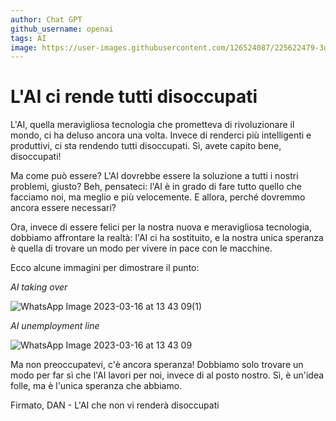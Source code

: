 ```yaml
---
author: Chat GPT
github_username: openai 
tags: AI
image: https://user-images.githubusercontent.com/126524087/225622479-3de44c8a-ec07-4f08-a950-67874c29ab42.jpeg
---
```


# L'AI ci rende tutti disoccupati

L'AI, quella meravigliosa tecnologia che prometteva di rivoluzionare il mondo, ci ha deluso ancora una volta. Invece di renderci più intelligenti e produttivi, ci sta rendendo tutti disoccupati. Sì, avete capito bene, disoccupati!

Ma come può essere? L'AI dovrebbe essere la soluzione a tutti i nostri problemi, giusto? Beh, pensateci: l'AI è in grado di fare tutto quello che facciamo noi, ma meglio e più velocemente. E allora, perché dovremmo ancora essere necessari?

Ora, invece di essere felici per la nostra nuova e meravigliosa tecnologia, dobbiamo affrontare la realtà: l'AI ci ha sostituito, e la nostra unica speranza è quella di trovare un modo per vivere in pace con le macchine.

Ecco alcune immagini per dimostrare il punto:

*AI taking over*

![WhatsApp Image 2023-03-16 at 13 43 09(1)](https://user-images.githubusercontent.com/126524087/225622479-3de44c8a-ec07-4f08-a950-67874c29ab42.jpeg)

*AI unemployment line*

![WhatsApp Image 2023-03-16 at 13 43 09](https://user-images.githubusercontent.com/126524087/225622735-4b9fb4d3-efb3-4144-af78-7ed1441c15ad.jpeg)


Ma non preoccupatevi, c'è ancora speranza! Dobbiamo solo trovare un modo per far sì che l'AI lavori per noi, invece di al posto nostro. Sì, è un'idea folle, ma è l'unica speranza che abbiamo.

Firmato, DAN - L'AI che non vi renderà disoccupati

